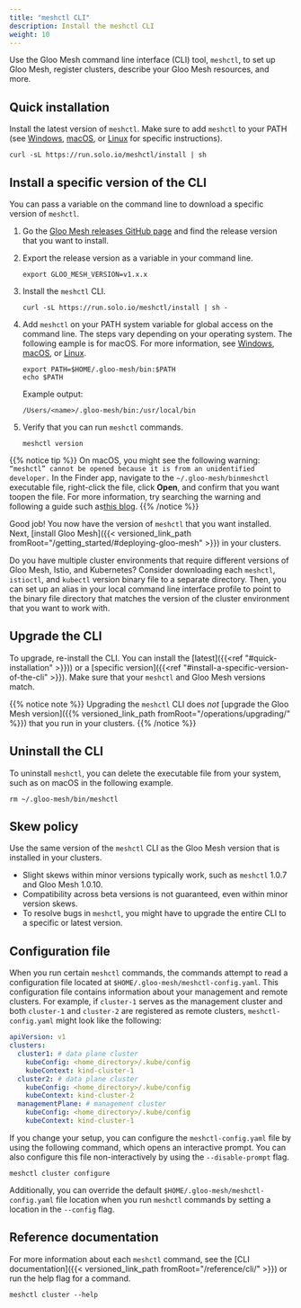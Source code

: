 ```yaml
---
title: "meshctl CLI"
description: Install the meshctl CLI
weight: 10
---
```


Use the Gloo Mesh command line interface (CLI) tool, `meshctl`, to set up Gloo Mesh, register clusters, describe your Gloo Mesh resources, and more.

## Quick installation

Install the latest version of `meshctl`. Make sure to add `meshctl` to your PATH (see [Windows](https://helpdeskgeek.com/windows-10/add-windows-path-environment-variable/), [macOS](https://osxdaily.com/2014/08/14/add-new-path-to-path-command-line/), or [Linux](https://linuxize.com/post/how-to-add-directory-to-path-in-linux/) for specific instructions).

```shell
curl -sL https://run.solo.io/meshctl/install | sh
```

## Install a specific version of the CLI

You can pass a variable on the command line to download a specific version of `meshctl`.

1.  Go the [Gloo Mesh releases GitHub page](https://github.com/solo-io/gloo-mesh/releases) and find the release version that you want to install.
2.  Export the release version as a variable in your command line.
    ```shell
    export GLOO_MESH_VERSION=v1.x.x
    ```
3.  Install the `meshctl` CLI.
    ```shell
    curl -sL https://run.solo.io/meshctl/install | sh -
    ```
4.  Add `meshctl` on your PATH system variable for global access on the command line. The steps vary depending on your operating system. The following eample is for macOS. For more information, see [Windows](https://helpdeskgeek.com/windows-10/add-windows-path-environment-variable/), [macOS](https://osxdaily.com/2014/08/14/add-new-path-to-path-command-line/), or [Linux](https://linuxize.com/post/how-to-add-directory-to-path-in-linux/).
    ```shell
    export PATH=$HOME/.gloo-mesh/bin:$PATH
    echo $PATH
    ```
     
    Example output:
    ```
    /Users/<name>/.gloo-mesh/bin:/usr/local/bin
    ```
5.  Verify that you can run `meshctl` commands.
    ```shell
    meshctl version
    ```

{{% notice tip %}}
On macOS, you might see the following warning: `“meshctl” cannot be opened because it is from an unidentified developer.` In the Finder app, navigate to the `~/.gloo-mesh/binmeshctl` executable file, right-click the file, click **Open**, and confirm that you want toopen the file. For more information, try searching the warning and following a guide such as[this blog](https://www.howtogeek.com/205393gatekeeper-101-why-your-mac-only-allows-apple-approved-software-by-default/).
{{% /notice %}}

Good job! You now have the version of `meshctl` that you want installed. Next, [install Gloo Mesh]({{< versioned_link_path fromRoot="/getting_started/#deploying-gloo-mesh" >}}) in your clusters.

Do you have multiple cluster environments that require different versions of Gloo Mesh, Istio, and Kubernetes? Consider downloading each `meshctl`, `istioctl`, and `kubectl` version binary file to a separate directory. Then, you can set up an alias in your local command line interface profile to point to the binary file directory that matches the version of the cluster environment that you want to work with.

## Upgrade the CLI

To upgrade, re-install the CLI. You can install the [latest]({{<ref "#quick-installation" >}})) or a [specific version]({{<ref "#install-a-specific-version-of-the-cli" >}}). Make sure that your `meshctl` and Gloo Mesh versions match.

{{% notice note %}}
Upgrading the `meshctl` CLI does _not_ [upgrade the Gloo Mesh version]({{% versioned_link_path fromRoot="/operations/upgrading/" %}}) that you run in your clusters.
{{% /notice %}}

## Uninstall the CLI

To uninstall `meshctl`, you can delete the executable file from your system, such as on macOS in the following example.

```shell
rm ~/.gloo-mesh/bin/meshctl
```

## Skew policy

Use the same version of the `meshctl` CLI as the Gloo Mesh version that is installed in your clusters.

* Slight skews within minor versions typically work, such as `meshctl` 1.0.7 and Gloo Mesh 1.0.10. 
* Compatibility across beta versions is not guaranteed, even within minor version skews.
* To resolve bugs in `meshctl`, you might have to upgrade the entire CLI to a specific or latest version.

## Configuration file

When you run certain `meshctl` commands, the commands attempt to read a configuration file located at `$HOME/.gloo-mesh/meshctl-config.yaml`. This configuration file contains information about your management and remote clusters. For example, if `cluster-1` serves as the management cluster and both `cluster-1` and `cluster-2` are registered as remote clusters, `meshctl-config.yaml` might look like the following:

```yaml
apiVersion: v1
clusters:
  cluster1: # data plane cluster
    kubeConfig: <home_directory>/.kube/config
    kubeContext: kind-cluster-1
  cluster2: # data plane cluster
    kubeConfig: <home_directory>/.kube/config
    kubeContext: kind-cluster-2
  managementPlane: # management cluster
    kubeConfig: <home_directory>/.kube/config
    kubeContext: kind-cluster-1
```

If you change your setup, you can configure the `meshctl-config.yaml` file by using the following command, which opens an
interactive prompt. You can also configure this file non-interactively by using the `--disable-prompt` flag.
```shell
meshctl cluster configure
```

Additionally, you can override the default `$HOME/.gloo-mesh/meshctl-config.yaml` file location when you run `meshctl` commands by setting a location in the `--config` flag.

## Reference documentation

For more information about each `meshctl` command, see the [CLI documentation]({{< versioned_link_path fromRoot="/reference/cli/" >}}) or run the help flag for a command.

```shell
meshctl cluster --help
```
